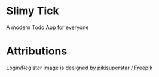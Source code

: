 # Slimy Tick

A modern Todo App for everyone

# Attributions

Login/Register image is <a href="http://www.freepik.com">designed by pikisuperstar / Freepik</a>
